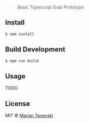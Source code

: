 > Basic Typescript Gulp Prototype

## Install

```sh
$ npm install
```

## Build Development

```sh
$ npm run build
```

## Usage

TODO

## License

MIT © [Marjan Tanevski](marjantanevski@outlook.com)
